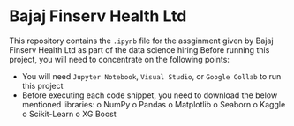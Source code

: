 # Bajaj Finserv Health Ltd
This repository contains the `.ipynb` file for the assginment given by Bajaj Finserv Health Ltd as part of the data science hiring
Before running this project, you will need to concentrate on the following points:
*    You will need `Jupyter Notebook`, `Visual Studio`, or `Google Collab` to run this project
*    Before executing each code snippet, you need to download the below mentioned libraries:
    o	NumPy
    o	Pandas
    o	Matplotlib
    o	Seaborn
    o	Kaggle
    o	Scikit-Learn
    o	XG Boost

